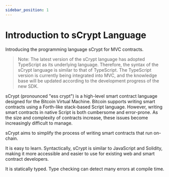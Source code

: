 ```yaml
---
sidebar_position: 1
---
```


# Introduction to sCrypt Language

Introducing the programming language sCrypt for MVC contracts.

> Note: The latest version of the sCrypt language has adopted TypeScript as its underlying language. Therefore, the
> syntax of the sCrypt language is similar to that of TypeScript. The TypeScript version is currently being integrated
> into MVC, and the knowledge base will be updated according to the development progress of the new SDK.

sCrypt (pronounced "ess crypt") is a high-level smart contract language designed for the Bitcoin Virtual Machine.
Bitcoin supports writing smart contracts using a Forth-like stack-based Script language. However, writing smart
contracts in native Script is both cumbersome and error-prone. As the size and complexity of contracts increase, these
issues become increasingly difficult to manage.

sCrypt aims to simplify the process of writing smart contracts that run on-chain.

It is easy to learn. Syntactically, sCrypt is similar to JavaScript and Solidity, making it more accessible and easier
to use for existing web and smart contract developers.

It is statically typed. Type checking can detect many errors at compile time.
